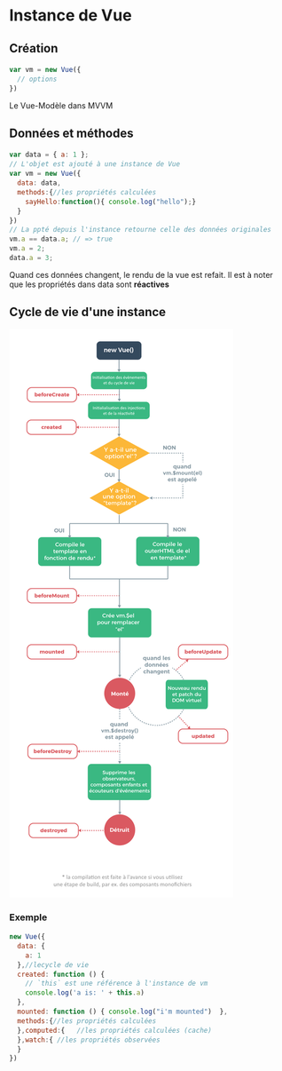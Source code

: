 
# Instance de Vue

## Création
```js
var vm = new Vue({
  // options
})
```
Le Vue-Modèle dans MVVM

## Données et méthodes
```js
var data = { a: 1 };
// L'objet est ajouté à une instance de Vue
var vm = new Vue({
  data: data,
  methods:{//les propriétés calculées
    sayHello:function(){ console.log("hello");}
  }
})
// La ppté depuis l'instance retourne celle des données originales
vm.a == data.a; // => true
vm.a = 2;
data.a = 3;
```
Quand ces données changent, le rendu de la vue est refait. Il est à noter que les propriétés dans data sont **réactives**

## Cycle de vie d'une instance
<div  class="scrollable">
<img src="img/lifecycle.png" alt="Instance lifecycle"/>
</div>

### Exemple 
```js
new Vue({
  data: {
    a: 1
  },//lecycle de vie
  created: function () {
    // `this` est une référence à l'instance de vm
    console.log('a is: ' + this.a)
  },
  mounted: function () { console.log("i'm mounted")  },
  methods:{//les propriétés calculées
  },computed:{   //les propriétés calculées (cache)
  },watch:{ //les propriétés observées 
  }
})
```
